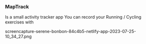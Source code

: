 ### M a p T r a c k 

Is a small activity tracker app
You can record your Running / Cycling exercises with 

screencapture-serene-bonbon-84c4b5-netlify-app-2023-07-25-10_34_27.png
